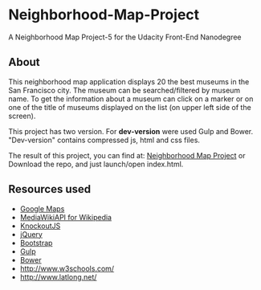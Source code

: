 # Neighborhood-Map-Project
A Neighborhood Map Project-5 for the Udacity Front-End Nanodegree

## About
This neighborhood map application displays 20 the best museums in the San Francisco city.
The museum can be searched/filtered by museum name.
To get the information about a museum can click on a marker or on one of the title of museums displayed on the list (on upper left side of the screen).

This project has two version. 
For **dev-version** were used Gulp and Bower. "Dev-version" contains compressed js, html and css files.


The result of this project, you can find at: [Neighborhood Map Project](http://webbdev.github.io/Neighborhood-Map-Project/)
or Download the repo, and just launch/open index.html.

## Resources used
* [Google Maps](https://developers.google.com/maps/)
* [MediaWikiAPI for Wikipedia](https://www.mediawiki.org/wiki/API:Main_page)
* [KnockoutJS](http://knockoutjs.com/)
* [jQuery](http://jquery.com/)
* [Bootstrap](http://getbootstrap.com/)
* [Gulp](http://gulpjs.com/)
* [Bower](http://bower.io/)
* http://www.w3schools.com/
* http://www.latlong.net/
